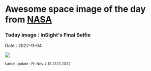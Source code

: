 
# Awesome space image of the day from [NASA](https://api.nasa.gov/)

### Today image : InSight's Final Selfie
Date : 2022-11-04

![](https://apod.nasa.gov/apod/image/2211/PIA25287_insight1024.jpg)

<small>Latest update : Fri Nov  4 18:21:13 2022</small>
        